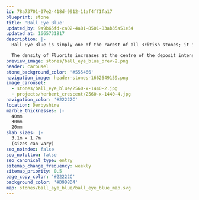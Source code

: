 ```yaml
---
id: 78a73701-07e2-418d-9912-11af4ff1fa17
blueprint: stone
title: 'Ball Eye Blue'
updated_by: 9a9b65fd-ca02-4a81-8501-83ab35a51e54
updated_at: 1665731817
description: |-
  Ball Eye Blue is simply one of the rarest of all British stones; it is also extremely beautiful. Quarried in Derbyshire, Ball Eye Blue is a rare vein of Limestone/Fluorite conglomerate. The vein in the marble varies in colour from Amethyst on the outer edge of the deposit to Royal Blue towards the middle.

  The density of Fluorite increases at the centre of the deposit intensifying the vivid blue colouration. There is currently only one single block of Ball Eye Blue available. It is the true jewel of Derbyshire.
preview_image: stones/ball_eye_blue_prev-2.png
header: carousel
stone_background_color: '#555466'
navigation_image: header-stones-1662649159.png
image_carousel:
  - stones/ball_eye_blue/2560-x-1440-2.jpg
  - projects/herbert_crescent/2560-x-1440-4.jpg
navigation_color: '#22222C'
location: Derbyshire
marble_thicknesses: |-
  40mm
  30mm
  20mm
slab_sizes: |-
  3.1m x 1.7m
  (sizes can vary)
seo_noindex: false
seo_nofollow: false
seo_canonical_type: entry
sitemap_change_frequency: weekly
sitemap_priority: 0.5
page_copy_color: '#22222C'
background_color: '#D9D8D4'
map: stones/ball_eye_blue/ball_eye_blue_map.svg
---
```

